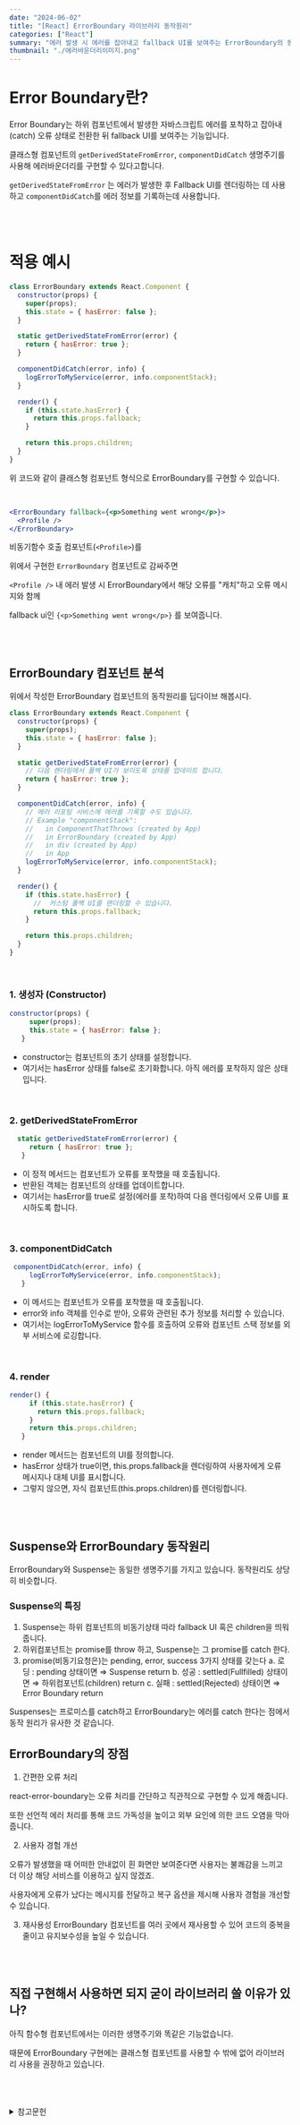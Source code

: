 ```yaml
---
date: "2024-06-02"
title: "[React] ErrorBoundary 라이브러리 동작원리"
categories: ["React"]
summary: "에러 발생 시 에러를 잡아내고 fallback UI를 보여주는 ErrorBoundary의 동작원리를 알아봅시다."
thumbnail: "./에러바운더리이미지.png"
---
```


# Error Boundary란?

Error Boundary는 하위 컴포넌트에서 발생한 자바스크립트 에러를 포착하고 잡아내(catch) 오류 상태로 전환한 뒤 fallback UI를 보여주는 기능입니다.

클래스형 컴포넌트의 `getDerivedStateFromError`, `componentDidCatch` 생명주기를 사용해 에러바운더리를 구현할 수 있다고합니다.

`getDerivedStateFromError` 는 에러가 발생한 후 Fallback UI를 렌더링하는 데 사용하고 `componentDidCatch`를 에러 정보를 기록하는데 사용합니다.

<br>
<br>

# 적용 예시

```jsx
class ErrorBoundary extends React.Component {
  constructor(props) {
    super(props);
    this.state = { hasError: false };
  }

  static getDerivedStateFromError(error) {
    return { hasError: true };
  }

  componentDidCatch(error, info) {
    logErrorToMyService(error, info.componentStack);
  }

  render() {
    if (this.state.hasError) {
      return this.props.fallback;
    }

    return this.props.children;
  }
}
```

위 코드와 같이 클래스형 컴포넌트 형식으로 ErrorBoundary를 구현할 수 있습니다.

<br>

```jsx
<ErrorBoundary fallback={<p>Something went wrong</p>}>
  <Profile />
</ErrorBoundary>
```

비동기함수 호출 컴포넌트(`<Profile>`)를

위에서 구현한 `ErrorBoundary` 컴포넌트로 감싸주면

`<Profile />` 내 에러 발생 시 ErrorBoundary에서 해당 오류를 "캐치"하고 오류 메시지와 함께

fallback ui인 `{<p>Something went wrong</p>}` 를 보여줍니다.

<br>
<br>

## ErrorBoundary 컴포넌트 분석

위에서 작성한 ErrorBoundary 컴포넌트의 동작원리를 딥다이브 해봅시다.

```jsx
class ErrorBoundary extends React.Component {
  constructor(props) {
    super(props);
    this.state = { hasError: false };
  }

  static getDerivedStateFromError(error) {
    // 다음 렌더링에서 폴백 UI가 보이도록 상태를 업데이트 합니다.
    return { hasError: true };
  }

  componentDidCatch(error, info) {
    // 에러 리포팅 서비스에 에러를 기록할 수도 있습니다.
    // Example "componentStack":
    //   in ComponentThatThrows (created by App)
    //   in ErrorBoundary (created by App)
    //   in div (created by App)
    //   in App
    logErrorToMyService(error, info.componentStack);
  }

  render() {
    if (this.state.hasError) {
      //  커스텀 폴백 UI를 렌더링할 수 있습니다.
      return this.props.fallback;
    }

    return this.props.children;
  }
}
```

<BR>

### 1. 생성자 (Constructor)

```jsx
constructor(props) {
     super(props);
     this.state = { hasError: false };
   }
```

- constructor는 컴포넌트의 초기 상태를 설정합니다.
- 여기서는 hasError 상태를 false로 초기화합니다. 아직 에러를 포착하지 않은 상태입니다.

<BR>

### 2. getDerivedStateFromError

```jsx
  static getDerivedStateFromError(error) {
     return { hasError: true };
   }
```

- 이 정적 메서드는 컴포넌트가 오류를 포착했을 때 호출됩니다.
- 반환된 객체는 컴포넌트의 상태를 업데이트합니다.
- 여기서는 hasError를 true로 설정(에러를 포착)하여 다음 렌더링에서 오류 UI를 표시하도록 합니다.

<BR>

### 3. componentDidCatch

```jsx
 componentDidCatch(error, info) {
     logErrorToMyService(error, info.componentStack);
   }
```

- 이 메서드는 컴포넌트가 오류를 포착했을 때 호출됩니다.
- error와 info 객체를 인수로 받아, 오류와 관련된 추가 정보를 처리할 수 있습니다.
- 여기서는 logErrorToMyService 함수를 호출하여 오류와 컴포넌트 스택 정보를 외부 서비스에 로깅합니다.

<BR>

### 4. render

```jsx
render() {
     if (this.state.hasError) {
       return this.props.fallback;
     }
     return this.props.children;
   }
```

- render 메서드는 컴포넌트의 UI를 정의합니다.
- hasError 상태가 true이면, this.props.fallback을 렌더링하여 사용자에게 오류 메시지나 대체 UI를 표시합니다.
- 그렇지 않으면, 자식 컴포넌트(this.props.children)를 렌더링합니다.

<br>
<br>

## Suspense와 ErrorBoundary 동작원리

ErrorBoundary와 Suspense는 동일한 생명주기를 가지고 있습니다. 동작원리도 상당히 비슷합니다.

### Suspense의 특징

1. Suspense는 하위 컴포넌트의 비동기상태 따라 fallback UI 혹은 children을 띄워줍니다.
2. 하위컴포넌트는 promise를 throw 하고, Suspense는 그 promise를 catch 한다.
3. promise(비동기요청은)는 pending, error, success 3가지 상태를 갖는다
   a. 로딩 : pending 상태이면 ⇒ Suspense return
   b. 성공 : settled(Fullfilled) 상태이면 ⇒ 하위컴포넌트(children) return
   c. 실패 : settled(Rejected) 상태이면 ⇒ Error Boundary return

Suspenses는 프로미스를 catch하고 ErrorBoundary는 에러를 catch 한다는 점에서 동작 원리가 유사한 것 같습니다.

## ErrorBoundary의 장점

1. 간편한 오류 처리

react-error-boundary는 오류 처리를 간단하고 직관적으로 구현할 수 있게 해줍니다.

또한 선언적 에러 처리를 통해 코드 가독성을 높이고 외부 요인에 의한 코드 오염을 막아줍니다.

2. 사용자 경험 개선

오류가 발생했을 때 어떠한 안내없이 흰 화면만 보여준다면 사용자는 불쾌감을 느끼고 더 이상 해당 서비스를 이용하고 싶지 않겠죠.

사용자에게 오류가 났다는 메시지를 전달하고 복구 옵션을 제시해 사용자 경험을 개선할 수 있습니다.

3. 재사용성
   ErrorBoundary 컴포넌트를 여러 곳에서 재사용할 수 있어 코드의 중복을 줄이고 유지보수성을 높일 수 있습니다.

<br>
<br>

## 직접 구현해서 사용하면 되지 굳이 라이브러리 쓸 이유가 있나?

아직 함수형 컴포넌트에서는 이러한 생명주기와 똑같은 기능없습니다.

때문에 ErrorBoundary 구현에는 클래스형 컴포넌트를 사용할 수 밖에 없어 라이브러리 사용을 권장하고 있습니다.

<br>
<br>
<br>

<details>

<summary>참고문헌</summary>

<div markdown="1">

https://ko.legacy.reactjs.org/docs/error-boundaries.html

https://velog.io/@mmmdo21/%EC%84%A0%EC%96%B8%EC%A0%81%EC%9C%BC%EB%A1%9C-%EC%97%90%EB%9F%AC%EC%B2%98%EB%A6%AC%ED%95%98%EA%B8%B0react-error-boundary#4-error-boundary%EB%A1%9C-%EC%84%A0%EC%96%B8%EC%A0%81%EC%9C%BC%EB%A1%9C-%EC%97%90%EB%9F%AC%EC%B2%98%EB%A6%AC%ED%95%98%EA%B8%B0-1

</div>

</details>
